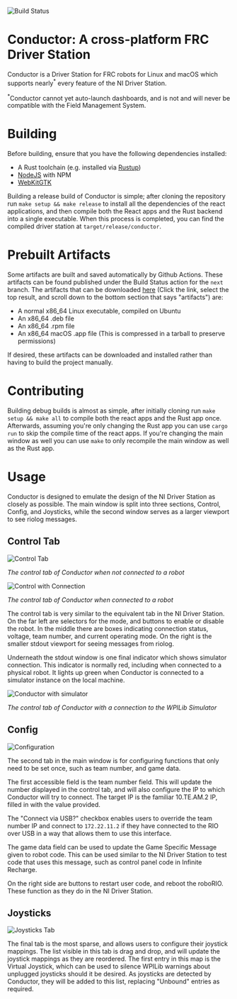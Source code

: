 ![Build Status](https://github.com/Redrield/Conductor/workflows/Build%20Status/badge.svg)

# Conductor: A cross-platform FRC Driver Station

Conductor is a Driver Station for FRC robots for Linux and macOS which supports nearly<sup>*</sup> every feature of the NI Driver Station.

<sup>*</sup>Conductor cannot yet auto-launch dashboards, and is not and will never be compatible with the Field Management System. 

# Building

Before building, ensure that you have the following dependencies installed:

- A Rust toolchain (e.g. installed via [Rustup](https://rustup.rs))
- [NodeJS](https://nodejs.org) with NPM
- [WebKitGTK](https://webkitgtk.org/)

Building a release build of Conductor is simple; after cloning the repository run `make setup && make release` to install all the dependencies of the react applications, and then compile both the React apps and the Rust backend into a single executable. When this process is completed, you can find the compiled driver station at `target/release/conductor`. 

# Prebuilt Artifacts

Some artifacts are built and saved automatically by Github Actions. These artifacts can be found published under the Build Status action for the `next` branch.  The artifacts that can be downloaded [here](https://github.com/Redrield/Conductor/actions/workflows/ci.yml?query=branch%3Anext) (Click the link, select the top result, and scroll down to the bottom section that says "artifacts") are:

* A normal x86_64 Linux executable, compiled on Ubuntu
* An x86_64 .deb file
* An x86_64 .rpm file
* An x86_64 macOS .app file (This is compressed in a tarball to preserve permissions)

If desired, these artifacts can be downloaded and installed rather than having to build the project manually.

# Contributing

Building debug builds is almost as simple, after initially cloning run `make setup && make all` to compile both the react apps and the Rust app once. Afterwards, assuming you're only changing the Rust app you can use `cargo run` to skip the compile time of the react apps. If you're changing the main window as well you can use `make` to only recompile the main window as well as the Rust app. 

# Usage

Conductor is designed to emulate the design of the NI Driver Station as closely as possible. The main window is split into three sections, Control, Config, and Joysticks, while the second window serves as a larger viewport to see riolog messages.

## Control Tab

![Control Tab](./images/Conductor.png)

*The control tab of Conductor when not connected to a robot*

![Control with Connection](./images/conductor-control-connected.png)

*The control tab of Conductor when connected to a robot*

The control tab is very similar to the equivalent tab in the NI Driver Station. On the far left are selectors for the mode, and buttons to enable or disable the robot. In the middle there are boxes indicating connection status, voltage, team number, and current operating mode. On the right is the smaller stdout viewport for seeing messages from riolog.

Underneath the stdout window is one final indicator which shows simulator connection. This indicator is normally red, including when connected to a physical robot. It lights up green when Conductor is connected to a simulator instance on the local machine. 

![Conductor with simulator](./images/conductor-simulator.png)

*The control tab of Conductor with a connection to the WPILib Simulator*

## Config

![Configuration](./images/conductor-config.png)

The second tab in the main window is for configuring functions that only need to be set once, such as team number, and game data.

The first accessible field is the team number field. This will update the number displayed in the control tab, and will also configure the IP to which Conductor will try to connect. The target IP is the familiar 10.TE.AM.2 IP, filled in with the value provided.

The "Connect via USB?" checkbox enables users to override the team number IP and connect to `172.22.11.2` if they have connected to the RIO over USB in a way that allows them to use this interface.

The game data field can be used to update the Game Specific Message given to robot code. This can be used similar to the NI Driver Station to test code that uses this message, such as control panel code in Infinite Recharge.

On the right side are buttons to restart user code, and reboot the roboRIO. These function as they do in the NI Driver Station.

## Joysticks

![Joysticks Tab](./images/conductor-joysticks.png)

The final tab is the most sparse, and allows users to configure their joystick mappings. The list visible in this tab is drag and drop, and will update the joystick mappings as they are reordered. The first entry in this map is the Virtual Joystick, which can be used to silence WPILib warnings about unplugged joysticks should it be desired. As joysticks are detected by Conductor, they will be added to this list, replacing "Unbound" entries as required.
